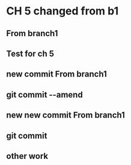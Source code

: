 # CH 5 changed from b1

## From branch1
## Test for ch 5

## new commit From branch1
## git commit --amend 

## new new commit From branch1
## git commit
## other work
